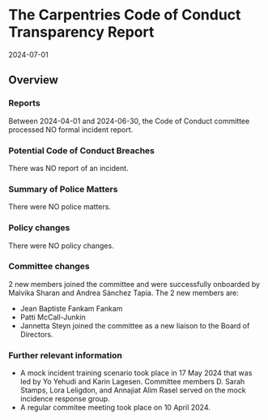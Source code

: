 # The Carpentries Code of Conduct Transparency Report

2024-07-01

## Overview

### Reports

Between 2024-04-01 and 2024-06-30, the Code of Conduct committee processed NO formal incident report. 

### Potential Code of Conduct Breaches

There was NO report of an incident.

### Summary of Police Matters

There were NO police matters.

### Policy changes

There were NO policy changes.  
 
### Committee changes

2 new members joined the committee and were successfully onboarded by Malvika Sharan and Andrea Sánchez Tapia. The 2 new members are:
* Jean Baptiste Fankam Fankam
* Patti McCall-Junkin
* Jannetta Steyn joined the committee as a new liaison to the Board of Directors.

### Further relevant information

* A mock incident training scenario took place in 17 May 2024 that was led by Yo Yehudi and Karin Lagesen.
  Committee members D. Sarah Stamps, Lora Leligdon, and Annajiat Alim Rasel served on the mock incidence response group.
* A regular commitee meeting took place on 10 April 2024. 
